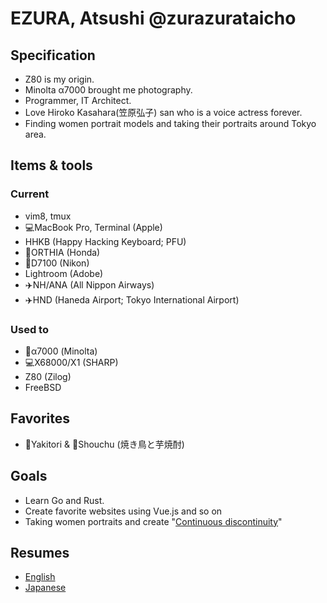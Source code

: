 # EZURA, Atsushi @zurazurataicho

## Specification
- Z80 is my origin.
- Minolta α7000 brought me photography.
- Programmer, IT Architect.
- Love Hiroko Kasahara(笠原弘子) san who is a voice actress forever.
- Finding women portrait models and taking their portraits around Tokyo area.

## Items & tools
### Current
- vim8, tmux
- 💻MacBook Pro, Terminal (Apple)
- HHKB (Happy Hacking Keyboard; PFU)
- 🚗ORTHIA (Honda)
- 📸D7100 (Nikon)
- Lightroom (Adobe)
- ✈️NH/ANA (All Nippon Airways)
- ✈️HND (Haneda Airport; Tokyo International Airport)
### Used to
- 📸α7000 (Minolta) 
- 💻X68000/X1 (SHARP)
- Z80 (Zilog)
- FreeBSD

## Favorites
- 🐔Yakitori & 🍶Shouchu (焼き鳥と芋焼酎)

## Goals
- Learn Go and Rust.
- Create favorite websites using Vue.js and so on
- Taking women portraits and create "[Continuous discontinuity](https://www.lensculture.com/atsushi-ezura)"

## Resumes
- [English](https://github.com/zurazurataicho/resume/blob/master/README_en.md)
- [Japanese](https://github.com/zurazurataicho/resume/blob/master/README.md)
